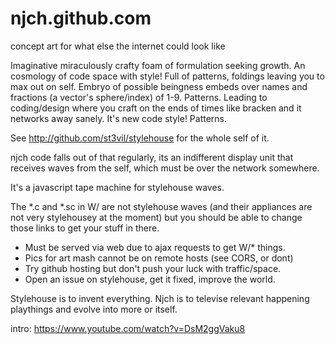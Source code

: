# njch.github.com
concept art for what else the internet could look like

Imaginative miraculously crafty foam of formulation seeking growth.
An cosmology of code space with style! Full of patterns, foldings
leaving you to max out on self. Embryo of possible beingness embeds
over names and fractions (a vector's sphere/index) of 1-9. Patterns.
Leading to coding/design where you craft on the ends of times like
bracken and it networks away sanely. It's new code style! Patterns.

See http://github.com/st3vil/stylehouse for the whole self of it.

njch code falls out of that regularly, its an indifferent display
unit that receives waves from the self, which must be over the
network somewhere.

It's a javascript tape machine for stylehouse waves.

The *.c and *.sc in W/ are not stylehouse waves (and their appliances
are not very stylehousey at the moment) but you should be able to
change those links to get your stuff in there.

* Must be served via web due to ajax requests to get W/* things.
* Pics for art mash cannot be on remote hosts (see CORS, or dont)
* Try github hosting but don't push your luck with traffic/space.
* Open an issue on stylehouse, get it fixed, improve the world.

Stylehouse is to invent everything. Njch is to televise relevant
happening playthings and evolve into more or itself.

intro: https://www.youtube.com/watch?v=DsM2ggVaku8
